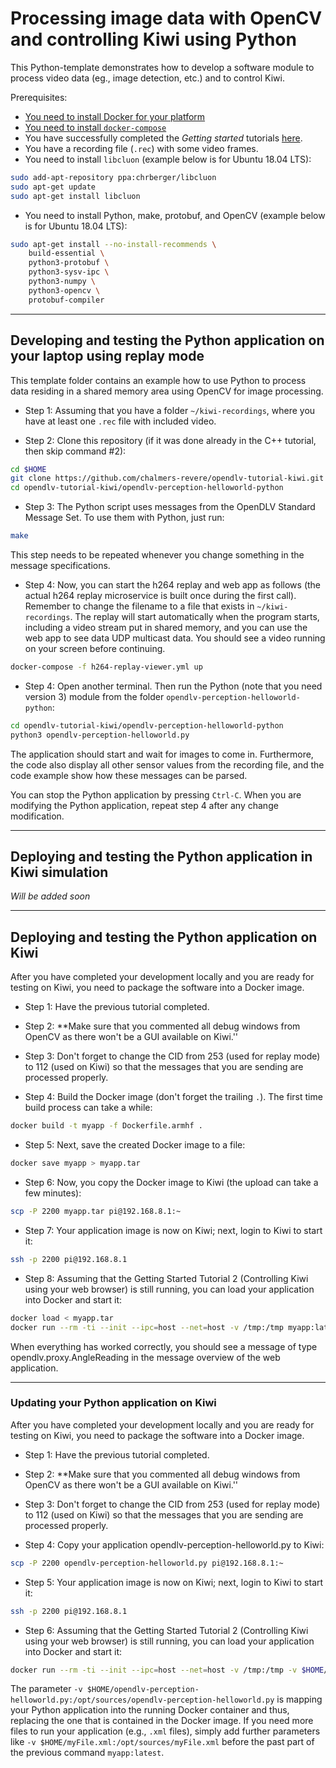 # Processing image data with OpenCV and controlling Kiwi using Python

This Python-template demonstrates how to develop a software module to process video data (eg., image detection, etc.) and to control Kiwi.

Prerequisites:
* [You need to install Docker for your platform](https://docs.docker.com/install/linux/docker-ce/debian/#install-docker-ce)
* [You need to install `docker-compose`](https://docs.docker.com/compose/install/#install-compose)
* You have successfully completed the _Getting started_ tutorials [here](https://github.com/chalmers-revere/opendlv-tutorial-kiwi/tree/master).
* You have a recording file (`.rec`) with some video frames.
* You need to install `libcluon` (example below is for Ubuntu 18.04 LTS):
```Bash
sudo add-apt-repository ppa:chrberger/libcluon
sudo apt-get update
sudo apt-get install libcluon
```
* You need to install Python, make, protobuf, and OpenCV (example below is for Ubuntu 18.04 LTS):
```Bash
sudo apt-get install --no-install-recommends \
    build-essential \
    python3-protobuf \
    python3-sysv-ipc \
    python3-numpy \
    python3-opencv \
    protobuf-compiler
```

---

## Developing and testing the Python application on your laptop using replay mode

This template folder contains an example how to use Python to process data residing in a shared memory area using OpenCV for image processing.

* Step 1: Assuming that you have a folder `~/kiwi-recordings`, where you have at least one `.rec` file with included video.

* Step 2: Clone this repository (if it was done already in the C++ tutorial, then skip command #2):
```bash
cd $HOME
git clone https://github.com/chalmers-revere/opendlv-tutorial-kiwi.git
cd opendlv-tutorial-kiwi/opendlv-perception-helloworld-python
```

* Step 3: The Python script uses messages from the OpenDLV Standard Message Set. To use them with Python, just run:
```bash
make
```
This step needs to be repeated whenever you change something in the message specifications.

* Step 4: Now, you can start the h264 replay and web app as follows (the actual h264 replay microservice is built once during the first call). Remember to change the filename to a file that exists in `~/kiwi-recordings`. The replay will start automatically when the program starts, including a video stream put in shared memory, and you can use the web app to see data UDP multicast data. You should see a video running on your screen before continuing.

```bash
docker-compose -f h264-replay-viewer.yml up
```


* Step 4: Open another terminal. Then run the Python (note that you need version 3) module from the folder `opendlv-perception-helloworld-python`:
```bash
cd opendlv-tutorial-kiwi/opendlv-perception-helloworld-python
python3 opendlv-perception-helloworld.py
```

The application should start and wait for images to come in. Furthermore, the code also display all other sensor values from the recording file, and the code example show how these messages can be parsed.

You can stop the Python application by pressing `Ctrl-C`. When you are modifying the Python application, repeat step 4 after any change modification.

---

## Deploying and testing the Python application in Kiwi simulation

_Will be added soon_

---

## Deploying and testing the Python application on Kiwi

After you have completed your development locally and you are ready for testing on Kiwi, you need to package the software into a Docker image.

* Step 1: Have the previous tutorial completed.

* Step 2: **Make sure that you commented all debug windows from OpenCV as there won't be a GUI available on Kiwi.''

* Step 3: Don't forget to change the CID from 253 (used for replay mode) to 112 (used on Kiwi) so that the messages that you are sending are processed properly.

* Step 4: Build the Docker image (don't forget the trailing `.`). The first time build process can take a while:
```Bash
docker build -t myapp -f Dockerfile.armhf .
```

* Step 5: Next, save the created Docker image to a file:
```Bash
docker save myapp > myapp.tar
```

* Step 6: Now, you copy the Docker image to Kiwi (the upload can take a few minutes):
```Bash
scp -P 2200 myapp.tar pi@192.168.8.1:~
```

* Step 7: Your application image is now on Kiwi; next, login to Kiwi to start it:
```Bash
ssh -p 2200 pi@192.168.8.1
```

* Step 8: Assuming that the Getting Started Tutorial 2 (Controlling Kiwi using your web browser) is still running, you can load your application into Docker and start it:
```Bash
docker load < myapp.tar
docker run --rm -ti --init --ipc=host --net=host -v /tmp:/tmp myapp:latest 
```

When everything has worked correctly, you should see a message of type opendlv.proxy.AngleReading in the message overview of the web application.

---

### Updating your Python application on Kiwi

After you have completed your development locally and you are ready for testing on Kiwi, you need to package the software into a Docker image.

* Step 1: Have the previous tutorial completed.

* Step 2: **Make sure that you commented all debug windows from OpenCV as there won't be a GUI available on Kiwi.''

* Step 3: Don't forget to change the CID from 253 (used for replay mode) to 112 (used on Kiwi) so that the messages that you are sending are processed properly.

* Step 4: Copy your application opendlv-perception-helloworld.py to Kiwi:
```Bash
scp -P 2200 opendlv-perception-helloworld.py pi@192.168.8.1:~
```

* Step 5: Your application image is now on Kiwi; next, login to Kiwi to start it:
```Bash
ssh -p 2200 pi@192.168.8.1
```

* Step 6: Assuming that the Getting Started Tutorial 2 (Controlling Kiwi using your web browser) is still running, you can load your application into Docker and start it:
```Bash
docker run --rm -ti --init --ipc=host --net=host -v /tmp:/tmp -v $HOME/opendlv-perception-helloworld.py:/opt/sources/opendlv-perception-helloworld.py myapp:latest
```
The parameter `-v $HOME/opendlv-perception-helloworld.py:/opt/sources/opendlv-perception-helloworld.py` is mapping your Python application into the running Docker container and thus, replacing the one that is contained in the Docker image. If you need more files to run your application (e.g., `.xml` files), simply add further parameters like `-v $HOME/myFile.xml:/opt/sources/myFile.xml` before the past part of the previous command `myapp:latest`. 

